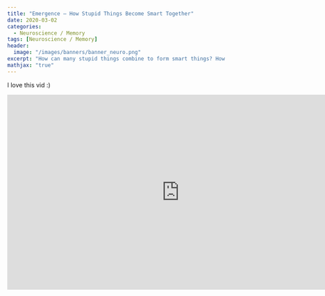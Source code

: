 ```yaml
---
title: "Emergence – How Stupid Things Become Smart Together"
date: 2020-03-02
categories:
  - Neuroscience / Memory
tags: [Neuroscience / Memory]
header:
  image: "/images/banners/banner_neuro.png"
excerpt: "How can many stupid things combine to form smart things? How can proteins become living cells? How become lots of ants a colony? What is emergence?"
mathjax: "true"
---
```


I love this vid :)

<iframe width="792" height="450"  src="https://www.youtube.com/embed/16W7c0mb-rE" frameborder="0" allow="accelerometer; autoplay; encrypted-media; gyroscope; picture-in-picture" allowfullscreen></iframe>